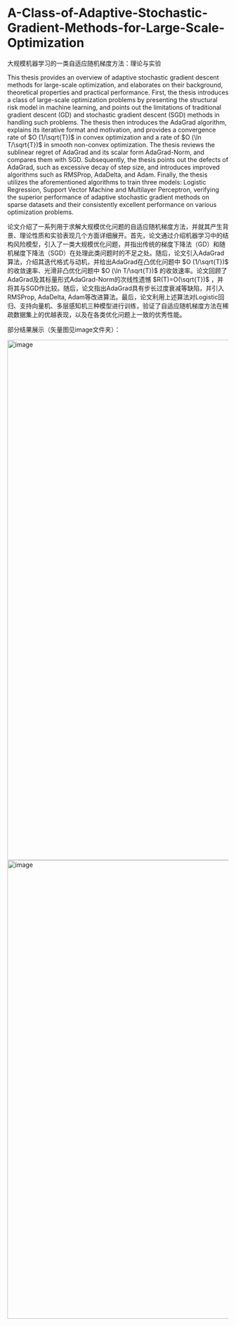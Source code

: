 # A-Class-of-Adaptive-Stochastic-Gradient-Methods-for-Large-Scale-Optimization
大规模机器学习的一类自适应随机梯度方法：理论与实验

This thesis provides an overview of adaptive stochastic gradient descent methods for large-scale optimization, and elaborates on their background, theoretical properties and practical performance. First, the thesis introduces a class of large-scale optimization problems by presenting the structural risk model in machine learning, and points out the limitations of traditional gradient descent (GD) and stochastic gradient descent (SGD) methods in handling such problems. The thesis then introduces the AdaGrad algorithm, explains its iterative format and motivation, and provides a convergence rate of $O (1/\sqrt{T})$ in convex optimization and a rate of $O (\ln T/\sqrt{T})$ in smooth non-convex optimization. The thesis reviews the sublinear regret of AdaGrad and its scalar form AdaGrad-Norm, and compares them with SGD. Subsequently, the thesis points out the defects of AdaGrad, such as excessive decay of step size, and introduces improved algorithms such as RMSProp, AdaDelta, and Adam. Finally, the thesis utilizes the aforementioned algorithms to train three models: Logistic Regression, Support Vector Machine and Multilayer Perceptron, verifying the superior performance of adaptive stochastic gradient methods on sparse datasets and their consistently excellent performance on various optimization problems.

论文介绍了一系列用于求解大规模优化问题的自适应随机梯度方法，并就其产生背景、理论性质和实验表现几个方面详细展开。首先，论文通过介绍机器学习中的结构风险模型，引入了一类大规模优化问题，并指出传统的梯度下降法（GD）和随机梯度下降法（SGD）在处理此类问题时的不足之处。随后，论文引入AdaGrad算法，介绍其迭代格式与动机，并给出AdaGrad在凸优化问题中 $O (1/\sqrt{T})$ 的收敛速率、光滑非凸优化问题中 $O (\ln T/\sqrt{T})$ 的收敛速率。论文回顾了AdaGrad及其标量形式AdaGrad-Norm的次线性遗憾 $R(T)=O(\sqrt{T})$ ，并将其与SGD作比较。随后，论文指出AdaGrad具有步长过度衰减等缺陷，并引入RMSProp, AdaDelta, Adam等改进算法。最后，论文利用上述算法对Logistic回归、支持向量机、多层感知机三种模型进行训练，验证了自适应随机梯度方法在稀疏数据集上的优越表现，以及在各类优化问题上一致的优秀性能。

部分结果展示（矢量图见image文件夹）：

<img width="1446" height="1182" alt="image" src="https://github.com/user-attachments/assets/f34ac3dc-b351-4356-9bc0-4e4a052990d0" />

<img width="1464" height="1042" alt="image" src="https://github.com/user-attachments/assets/5f5b0529-831f-4750-9fff-a01e95b91714" />

